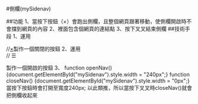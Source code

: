 #側欄(mySidenav)

##功能 
1、當按下按鈕（&times;）會跑出側欄，且整個網頁跟著移動，使側欄開啟時不會擋到網頁的內容
2、裡面包含個網頁的連結點
3、按下叉叉結束側欄
##技術手段 
1、運用<div id="mySidenav" >
  //<a href="javascript:void(0)" class="closebtn" onclick="closeNav()">&times;</a>製作一個關閉的按鈕
2、運用<div id="main" >
  //<span  onclick="openNav()"> &#9776;</span>
</div>製作一個開啟的按鈕
3、
function openNav() {document.getElementById("mySidenav").style.width = "240px";}
function closeNav() {document.getElementById("mySidenav").style.width = "0px";}
當按下按鈕時會打開至寬度240px; 以此類推，所以當按下叉叉時closeNav()就會把側欄收起來 

